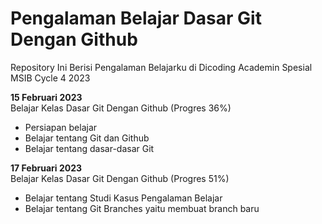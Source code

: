 # Pengalaman Belajar Dasar Git Dengan Github
Repository Ini Berisi Pengalaman Belajarku di Dicoding Academin Spesial MSIB Cycle 4 2023

**15 Februari 2023**<br>
Belajar Kelas Dasar Git Dengan Github (Progres 36%)
- Persiapan belajar
- Belajar tentang Git dan Github
- Belajar tentang dasar-dasar Git

**17 Februari 2023**<br>
Belajar Kelas Dasar Git Dengan Github (Progres 51%)
- Belajar tentang Studi Kasus Pengalaman Belajar
- Belajar tentang Git Branches yaitu membuat branch baru




